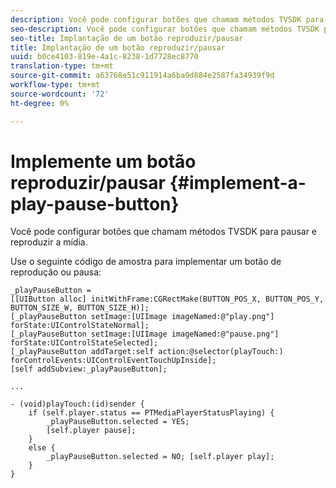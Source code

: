 ```yaml
---
description: Você pode configurar botões que chamam métodos TVSDK para pausar e reproduzir a mídia.
seo-description: Você pode configurar botões que chamam métodos TVSDK para pausar e reproduzir a mídia.
seo-title: Implantação de um botão reproduzir/pausar
title: Implantação de um botão reproduzir/pausar
uuid: b0ce4103-819e-4a1c-8238-1d7728ec8770
translation-type: tm+mt
source-git-commit: a63768e51c911914a6ba9d884e2587fa34939f9d
workflow-type: tm+mt
source-wordcount: '72'
ht-degree: 0%

---
```



# Implemente um botão reproduzir/pausar {#implement-a-play-pause-button}

Você pode configurar botões que chamam métodos TVSDK para pausar e reproduzir a mídia.

Use o seguinte código de amostra para implementar um botão de reprodução ou pausa:

<!--<a id="example_BC2632D673FE451190A30A23145090D0"></a>-->

```
_playPauseButton =  
[[UIButton alloc] initWithFrame:CGRectMake(BUTTON_POS_X, BUTTON_POS_Y, BUTTON_SIZE_W, BUTTON_SIZE_H)]; 
[_playPauseButton setImage:[UIImage imageNamed:@"play.png"] forState:UIControlStateNormal];  
[_playPauseButton setImage:[UIImage imageNamed:@"pause.png"] forState:UIControlStateSelected]; 
[_playPauseButton addTarget:self action:@selector(playTouch:) forControlEvents:UIControlEventTouchUpInside]; 
[self addSubview:_playPauseButton]; 
 
... 
 
- (void)playTouch:(id)sender { 
    if (self.player.status == PTMediaPlayerStatusPlaying) { 
        _playPauseButton.selected = YES;  
        [self.player pause]; 
    } 
    else { 
        _playPauseButton.selected = NO; [self.player play]; 
    } 
} 
```
